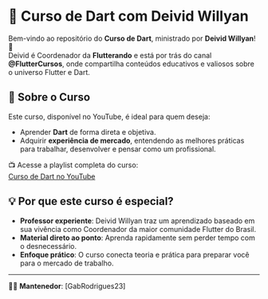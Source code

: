 # 🚀 Curso de Dart com Deivid Willyan

Bem-vindo ao repositório do **Curso de Dart**, ministrado por **Deivid Willyan**! 🌟  
Deivid é Coordenador da **Flutterando** e está por trás do canal **@FlutterCursos**, onde compartilha conteúdos educativos e valiosos sobre o universo Flutter e Dart.

## 🎯 Sobre o Curso
Este curso, disponível no YouTube, é ideal para quem deseja:  
- Aprender **Dart** de forma direta e objetiva.  
- Adquirir **experiência de mercado**, entendendo as melhores práticas para trabalhar, desenvolver e pensar como um profissional.  

📺 Acesse a playlist completa do curso:  
[Curso de Dart no YouTube](https://www.youtube.com/playlist?list=PLRpTFz5_57cseSiszvssXO7HKVzOsrI77)  

## 💡 Por que este curso é especial?
- **Professor experiente**: Deivid Willyan traz um aprendizado baseado em sua vivência como Coordenador da maior comunidade Flutter do Brasil.  
- **Material direto ao ponto**: Aprenda rapidamente sem perder tempo com o desnecessário.  
- **Enfoque prático**: O curso conecta teoria e prática para preparar você para o mercado de trabalho.  

---
👨‍💻 **Mantenedor**: [GabRodrigues23]  